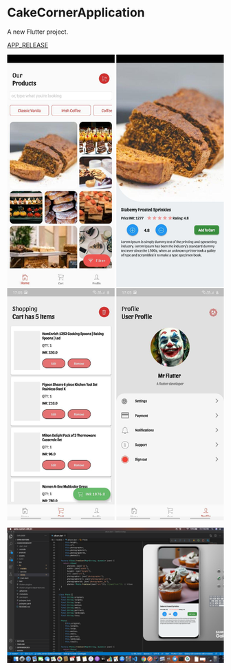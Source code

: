 # CakeCornerApplication

A new Flutter project.


[APP_RELEASE](https://github.com/Fami2040/Ecommerce-Cake-App/tree/main/assets/app-release.apk?raw=true)


<img src="assets/screens/file1.jpg" width="250" height="540"> <img src="assets/screens/file2.jpg" width="250" height="540"> <img src="assets/screens/file3.jpg" width="250" height="540"> <img src="assets/screens/file4.jpg" width="250" height="540">


<img src="assets/screens/editorfile1.png"> 
